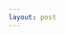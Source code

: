 ```yaml
---
layout: post
---
```

<script type="text/tikz">

% sparse voxel grid with blue active voxels
\begin{tikzpicture}
% starting at lower left, slope of face down, repetition angle up
\begin{scope}[every node/.append style={yslant=-.5},yslant=-.5]
  \draw[opacity=0.5, scale=0.5] (10, 10 ) grid ( 0, 0  );
  \draw[opacity=0.1, scale=0.5] (11, 11 ) grid ( 1, 1  );
  \draw[opacity=0.1, scale=0.5] (12, 12 ) grid ( 2, 2  );
  \draw[opacity=0.1, scale=0.5] (13, 13 ) grid ( 3, 3  );
  \draw[opacity=0.1, scale=0.5] (14, 14 ) grid ( 4, 4  );
  \draw[opacity=0.1, scale=0.5] (15, 15 ) grid ( 5, 5  );
  \draw[opacity=0.1, scale=0.5] (16, 16 ) grid ( 6, 6  );
  \draw[opacity=0.1, scale=0.5] (17, 17 ) grid ( 7, 7  );
  \draw[opacity=0.1, scale=0.5] (18, 18 ) grid ( 8, 8  );
  \draw[opacity=0.1, scale=0.5] (19, 19 ) grid ( 9, 9  );
  \draw[opacity=0.1, scale=0.5] (20, 20 ) grid ( 10, 10  ); 
  % \node at (0,0)[color=red!100] {X};
\end{scope}
% starting at lower left, slope of face up, repetition angle down
\begin{scope}[every node/.append style={yslant=-.5},yslant=-.5]
  \draw[opacity=0.1, scale=0.5] (10, 10 ) grid ( 20, 10  );
  \draw[opacity=0.1, scale=0.5] ( 9, 9  ) grid ( 19, 9  );
  \draw[opacity=0.1, scale=0.5] ( 8, 8  ) grid ( 18, 8  );
  \draw[opacity=0.1, scale=0.5] ( 7, 7  ) grid ( 17, 7  );
  \draw[opacity=0.1, scale=0.5] ( 6, 6  ) grid ( 16, 6  );
  \draw[opacity=0.1, scale=0.5] ( 5, 5  ) grid ( 15, 5  );
  \draw[opacity=0.1, scale=0.5] ( 4, 4  ) grid ( 14, 4  );
  \draw[opacity=0.1, scale=0.5] ( 3, 3  ) grid ( 13, 3  );
  \draw[opacity=0.1, scale=0.5] ( 2, 2  ) grid ( 12, 2  );
  \draw[opacity=0.1, scale=0.5] ( 1, 1  ) grid ( 11, 1  );
  \draw[opacity=0.1, scale=0.5] ( 0, 0  ) grid ( 10, 0 );
  % \node at (0,0)[color=green!100] {X};
\end{scope}

 \begin{scope}[every node/.append style={yslant=0.5},yslant=0.5]
   \draw[opacity=0.5, scale=0.5] (10, -10 ) grid ( 20, 0  );
   \draw[opacity=0.1, scale=0.5] ( 9, -9  ) grid ( 19, 1  );
   \draw[opacity=0.1, scale=0.5] ( 8, -8  ) grid ( 18, 2  );
   \draw[opacity=0.1, scale=0.5] ( 7, -7  ) grid ( 17, 3  );
   \draw[opacity=0.1, scale=0.5] ( 6, -6  ) grid ( 16, 4  );
   \draw[opacity=0.1, scale=0.5] ( 5, -5  ) grid ( 15, 5  );
   \draw[opacity=0.1, scale=0.5] ( 4, -4  ) grid ( 14, 6  );
   \draw[opacity=0.1, scale=0.5] ( 3, -3  ) grid ( 13, 7  );
   \draw[opacity=0.1, scale=0.5] ( 2, -2  ) grid ( 12, 8  );
   \draw[opacity=0.1, scale=0.5] ( 1, -1  ) grid ( 11, 9  );
   \draw[opacity=0.1, scale=0.5] ( 0, -0  ) grid ( 10, 10 );

  % kernel
  \fill[red,fill opacity=.1, scale=0.5] ( 7, 3 ) rectangle ( 10, 0 );
  \fill[red,fill opacity=.2, scale=0.5] ( 10, 0 ) rectangle ( 13, -3 ); 

  % top corner cube
  \fill[blue,fill opacity=.3, scale=0.5] ( 9, 1 ) rectangle ( 10, 0 );
  \fill[blue,fill opacity=.5, scale=0.5] ( 11, 0 ) rectangle ( 10, -1 );

  % lower left cube
  \fill[blue,fill opacity=.1, scale=0.5] ( 5, 1 ) rectangle ( 4, 0 );
  \fill[blue,fill opacity=.1, scale=0.5] ( 6, 0 ) rectangle ( 5, -1 );

  % behind top corner cube
  \fill[blue,fill opacity=.1, scale=0.5] ( 9, 6 ) rectangle ( 8, 5 );
  \fill[blue,fill opacity=.1, scale=0.5] ( 10, 5 ) rectangle ( 9, 4 );
  % \node at (0,0)[color=green!100, scale=0.5] {X};
  
\end{scope}

% moving downwards
\begin{scope}[every node/.append style={
    yslant=0.5,xslant=-1},yslant=0.5,xslant=-1
  ]
  \draw[opacity=0.1, scale=0.5] (10, 10 ) grid ( 20,  0  );
  \draw[opacity=0.1, scale=0.5] ( 9, 9  ) grid ( 19, -1  );
  \draw[opacity=0.1, scale=0.5] ( 8, 8  ) grid ( 18, -2  );
  \draw[opacity=0.1, scale=0.5] ( 7, 7  ) grid ( 17, -3  );
  \draw[opacity=0.1, scale=0.5] ( 6, 6  ) grid ( 16, -4  );
  \draw[opacity=0.1, scale=0.5] ( 5, 5  ) grid ( 15, -5  );
  \draw[opacity=0.1, scale=0.5] ( 4, 4  ) grid ( 14, -6  );
  \draw[opacity=0.1, scale=0.5] ( 3, 3  ) grid ( 13, -7  );
  \draw[opacity=0.1, scale=0.5] ( 2, 2  ) grid ( 12, -8  );
  \draw[opacity=0.1, scale=0.5] ( 1, 1  ) grid ( 11, -9  );
  \draw[opacity=0.1, scale=0.5] ( 0, 0  ) grid ( 10, -10 );

  % kernel
  \fill[red,fill opacity=.1, scale=0.5] ( 13, 3 ) rectangle ( 10, 0 ); 
  \fill[red,fill opacity=.1, scale=0.5] ( 10, 0 ) rectangle ( 7, -3 );

  % top corner cube
  \fill[blue,fill opacity=.5, scale=0.5] ( 10, 0 ) rectangle ( 9, -1 );
  \fill[blue,fill opacity=.3, scale=0.5] ( 11, 1 ) rectangle ( 10, 0 );

  % lower left cube
  \fill[blue,fill opacity=.1, scale=0.5] ( 5, 1 ) rectangle ( 6, 0 );
  \fill[blue,fill opacity=.1, scale=0.5] ( 4, 0 ) rectangle ( 5, -1 );
  
  % behind top corner cube
  \fill[blue,fill opacity=.1, scale=0.5] ( 15, 6 ) rectangle ( 14, 5 );
  \fill[blue,fill opacity=.1, scale=0.5] ( 14, 5 ) rectangle ( 13, 4 );
  % \node at (0,0)[color=green!100, scale=0.5] {X}; % help marker
\end{scope}

% annotation
\draw[-latex,thick,black](-1,-2) node[text width=7cm]
{
3x3x3 kernel convolving over voxel space
$\mathsf{(D_{i}, W_{i}, H_{i} ... D_{i+3}, W_{i+3}, H_{i+3})}$
(where i corresponds to the ith voxel in the voxel space)
 for a single VFE feature (j)
Where each voxel holds $\mathsf{C_{j}}$,
the jth feature of the VFE layer output.
}
to[out=90,in=180] (4,2.5);


\end{tikzpicture}



</script>
